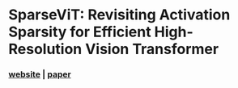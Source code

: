 # SparseViT: Revisiting Activation Sparsity for Efficient High-Resolution Vision Transformer

### [website](https://sparsevit.mit.edu/) | [paper](https://arxiv.org/abs/2303.17605)
